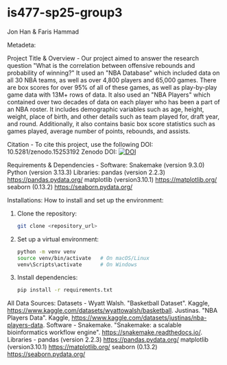 # is477-sp25-group3
Jon Han &amp; Faris Hammad

Metadeta:

Project Title & Overview - 
Our project aimed to answer the research question "What is the correlation between offensive rebounds and probability of winning?"
It used an "NBA Database" which included data on all 30 NBA teams, as well as over 4,800 players and 65,000 games. There are box scores for over 95% of all of these games, as well as play-by-play game data with 13M+ rows of data. It also used an "NBA Players" which contained over two decades of data on each player who has been a part of an NBA roster. It includes demographic variables such as age, height, weight, place of birth, and other details such as team played for, draft year, and round. Additionally, it also contains basic box score statistics such as games played, average number of points, rebounds, and assists. 

Citation - 
To cite this project, use the following DOI: 
10.5281/zenodo.15253192
Zenodo DOI: [![DOI](https://zenodo.org/badge/946780081.svg)](https://doi.org/10.5281/zenodo.15253191)

Requirements & Dependencies - 
Software:
Snakemake (version 9.3.0)
Python (version 3.13.3)
Libraries:
pandas (version 2.2.3) https://pandas.pydata.org/
matplotlib (version3.10.1) https://matplotlib.org/
seaborn (0.13.2) https://seaborn.pydata.org/

Installations:
How to install and set up the environment:
1. Clone the repository:
    ```bash
    git clone <repository_url>
    ```
2. Set up a virtual environment:
    ```bash
    python -m venv venv
    source venv/bin/activate   # On macOS/Linux
    venv\Scripts\activate      # On Windows
    ```
3. Install dependencies:
    ```bash
    pip install -r requirements.txt
    ```

All Data Sources:
Datasets - 
Wyatt Walsh. "Basketball Dataset". Kaggle, https://www.kaggle.com/datasets/wyattowalsh/basketball.
Justinas. "NBA Players Data". Kaggle, https://www.kaggle.com/datasets/justinas/nba-players-data.
Software - 
Snakemake. "Snakemake: a scalable bioinformatics workflow engine". https://snakemake.readthedocs.io/.
Libraries - 
pandas (version 2.2.3) https://pandas.pydata.org/
matplotlib (version3.10.1) https://matplotlib.org/
seaborn (0.13.2) https://seaborn.pydata.org/
